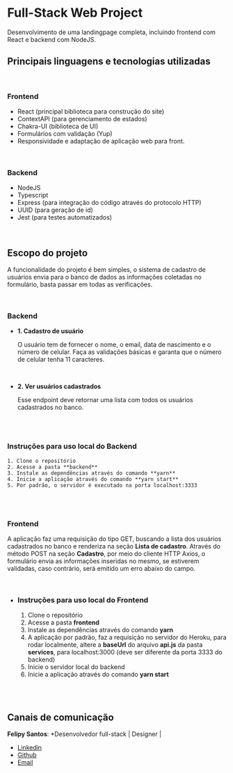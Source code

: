 # Full-Stack Web Project
Desenvolvimento de uma landingpage completa, incluindo frontend com React e backend com NodeJS. 

## Principais linguagens e tecnologias utilizadas

<br>

### Frontend

- React (principal biblioteca para construção do site)
- ContextAPI (para gerenciamento de estados)
- Chakra-UI (biblioteca de UI)
- Formulários com validação (Yup)
- Responsividade e adaptação de aplicação web para front.

<br>

### Backend

- NodeJS
- Typescript
- Express (para integração do código através do protocolo HTTP)
- UUID (para geração de id)
- Jest (para testes automatizados)

<br>

## Escopo do projeto

A funcionalidade do projeto é bem simples, o sistema de cadastro de usuários envia para o banco de dados as informações coletadas no formulário, basta passar em todas as verificações.  

<br>

### Backend

- **1. Cadastro de usuário**

    O usuário tem de fornecer o nome, o email, data de nascimento e o número de celular. Faça as validações básicas e garanta que o número de celular tenha 11 caracteres. 

<br>

- **2. Ver usuários cadastrados**

    Esse endpoint deve retornar uma lista com todos os usuários cadastrados no banco.

<br><br>

### Instruções para uso local do Backend

    1. Clone o repositório
    2. Acesse a pasta **backend**
    3. Instale as dependências através do comando **yarn**
    4. Inicie a aplicação através do comando **yarn start**
    5. Por padrão, o servidor é executado na porta localhost:3333
    
<br><br>

### Frontend

A aplicação faz uma requisição do tipo GET, buscando a lista dos usuários cadastrados no banco e renderiza na seção **Lista de cadastro**. Através do método POST na seção **Cadastro**, por meio do cliente HTTP Axios, o formulário envia as informações inseridas no mesmo, se estiverem validadas, caso contrário, será emitido um erro abaixo do campo.  

<br>

- ### Instruções para uso local do Frontend
 
    1. Clone o repositório
    2. Acesse a pasta **frontend**
    3. Instale as dependências através do comando **yarn**
    4. A aplicação por padrão, faz a requisição no servidor do Heroku, para rodar localmente, altere a **baseUrl** do arquivo **api.js** da pasta **services**, para localhost:3000 (deve ser diferente da porta 3333 do backend)
    5. Inicie o servidor local do backend
    6. Inicie a aplicação através do comando **yarn start**
    
<br><br>





## Canais de comunicação

**Felipy Santos**: *Desenvolvedor full-stack | Designer | 

- [Linkedin](https://www.linkedin.com/in/felipy-santos/)
- [Github](https://github.com/felipysantos)
- [Email](felipys23@gmail.com)